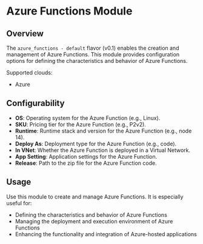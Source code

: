 # Azure Functions Module

## Overview

The `azure_functions - default` flavor (v0.1) enables the creation and management of Azure Functions. This module provides configuration options for defining the characteristics and behavior of Azure Functions.

Supported clouds:
- Azure

## Configurability

- **OS**: Operating system for the Azure Function (e.g., Linux).
- **SKU**: Pricing tier for the Azure Function (e.g., P2v2).
- **Runtime**: Runtime stack and version for the Azure Function (e.g., node 14).
- **Deploy As**: Deployment type for the Azure Function (e.g., code).
- **In VNet**: Whether the Azure Function is deployed in a Virtual Network.
- **App Setting**: Application settings for the Azure Function.
- **Release**: Path to the zip file for the Azure Function code.

## Usage

Use this module to create and manage Azure Functions. It is especially useful for:

- Defining the characteristics and behavior of Azure Functions
- Managing the deployment and execution environment of Azure Functions
- Enhancing the functionality and integration of Azure-hosted applications
